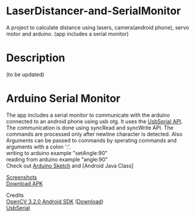 # LaserDistancer-and-SerialMonitor
A project to calculate distance using lasers, camera(android phone), servo motor and arduino. (app includes a serial monitor)

# Description
(to be updated)

# Arduino Serial Monitor
The app includes a serial monitor to communicate with the arduino connected to an android phone using usb otg.
It uses the [UsbSerial API](https://github.com/felHR85/UsbSerial).   
The communication is done using syncRead and syncWrite API. The commands are processed only after newline character is detected. Also Arguments can be passed to commands by sperating commands and arguments with a colon ':'.  
writing to arduino example "setAngle:90"  
reading from arduino example "angle:90"  
Check out [Arduino Sketch](https://github.com/agnostic-apollo/LaserDistancer-and-SerialMonitor/blob/master/Arduino/Arduino.ino) 
and [Android Java Class]

[Screenshots](https://github.com/agnostic-apollo/LaserDistancer-and-SerialMonitor/tree/master/screenshots)  
[Download APK](https://github.com/agnostic-apollo/LaserDistancer-and-SerialMonitor/releases)  

Credits  
[OpenCV 3.2.0 Android SDK](http://opencv.org/platforms/android/) ([Download](https://sourceforge.net/projects/opencvlibrary/files/opencv-android/))   
[UsbSerial](https://github.com/felHR85/UsbSerial)  
